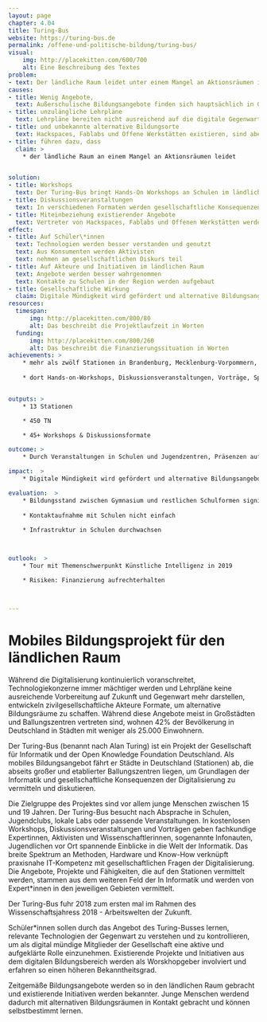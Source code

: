 ```yaml
---
layout: page
chapter: 4.04
title: Turing-Bus
website: https://turing-bus.de
permalink: /offene-und-politische-bildung/turing-bus/
visual:
    img: http://placekitten.com/600/700
    alt: Eine Beschreibung des Textes
problem:
- text: Der ländliche Raum leidet unter einem Mangel an Aktionsräumen im Bereich der digitalen Bildung.
causes:
- title: Wenig Angebote,
  text: Außerschulische Bildungsangebote finden sich hauptsächlich in Großstädten und Ballungszentren
- title: unzulängliche Lehrpläne  
  text: Lehrpläne bereiten nicht ausreichend auf die digitale Gegenwart und Zukunft vor
- title: und unbekannte alternative Bildungsorte
  text: Hackspaces, Fablabs und Offene Werkstätten existieren, sind aber oft nicht bekannt (genug).
- title: führen dazu, dass
  claim: >
    * der ländliche Raum an einem Mangel an Aktionsräumen leidet


solution:
- title: Workshops
  text: Der Turing-Bus bringt Hands-On Workshops an Schulen im ländlichen Raum, die ohne Vorbildung an Themen der Informatik heranführen.
- title: Diskussionsveranstaltungen
  text: In verschiedenen Formaten werden gesellschaftliche Konsequenzen der Digitalisierung mit Vertretern aus Politik und Wirtschaft diskutiert. 
- title: Miteinbeziehung existierender Angebote
  text: Vertreter von Hackspaces, Fablabs und Offenen Werkstätten werden als Workshopleiter und als Diskussionsteilnehmer*innen miteinbezogen. 
effect:
- title: Auf Schüler\*innen
  text: Technologien werden besser verstanden und genutzt 
  text: Aus Konsumenten werden Aktivisten
  text: nehmen am gesellschaftlichen Diskurs teil
- title: Auf Akteure und Initiativen im ländlichen Raum
  text: Angebote werden besser wahrgenommen
  text: Kontakte zu Schulen in der Region werden aufgebaut
- title: Gesellschaftliche Wirkung
  claim: Digitale Mündigkeit wird gefördert und alternative Bildungsangebote werden relevanter.
resources:
  timespan:
      img: http://placekitten.com/800/80
      alt: Das beschreibt die Projektlaufzeit in Worten
  funding:
      img: http://placekitten.com/800/260
      alt: Das beschreibt die Finanzierungssituation in Worten
achievements: >
    * mehr als zwölf Stationen in Brandenburg, Mecklenburg-Vorpommern, Sachsen-Anhalt, Thüringen, Sachsen, Niedersachsen und Nordrhein-Westfalen mit jeweils zwischen 10 bis 120 Teilnehmenden, vorwiegend Schülerinnen und Schüler zwischen 15 und 19 Jahren
    
    * dort Hands-on-Workshops, Diskussionsveranstaltungen, Vorträge, Spiele, tw. als kurze 90-min-Workshops im regulären Unterrichtsablauf (Bonn, Pfiffelbach), tw. als eigener Projekttag für eine oder mehrere Klassenstufen und klassen- und jahrgangsübergreifend (Bernau, Landsberg, Tessin) oder als Teil eines Schulprojekttags (Templin), tw. als außerschulische Veranstaltung (Uelzen)


outputs: >
    * 13 Stationen 

    * 450 TN

    * 45+ Workshops & Diskussionsformate 

outcome: >
    * Durch Veranstaltungen in Schulen und Jugendzentren, Präsenzen auf Webseite und in den sozialen Medien wird ein Beitrag zur Verbreitung digitaler Bildungsangebote geleistet

impact:  >
    * Digitale Mündigkeit wird gefördert und alternative Bildungsangebote werden relevanter.

evaluation:  >
    * Bildungsstand zwischen Gymnasium und restlichen Schulformen signifikant
    
    * Kontaktaufnahme mit Schulen nicht einfach 
    
    * Infrastruktur in Schulen durchwachsen



outlook:  >
    * Tour mit Themenschwerpunkt Künstliche Intelligenz in 2019

    * Risiken: Finanzierung aufrechterhalten



---
```



# Mobiles Bildungsprojekt für den ländlichen Raum

Während die Digitalisierung kontinuierlich voranschreitet, Technologiekonzerne immer mächtiger werden und Lehrpläne keine ausreichende Vorbereitung auf Zukunft und Gegenwart mehr darstellen, entwickeln zivilgesellschaftliche Akteure Formate, um alternative Bildungsräume zu schaffen. Während diese Angebote meist in Großstädten und Ballungszentren vertreten sind, wohnen 42% der Bevölkerung in Deutschland  in Städten mit weniger als 25.000 Einwohnern.

Der Turing-Bus (benannt nach Alan Turing) ist ein Projekt der Gesellschaft für Informatik und der Open Knowledge Foundation Deutschland. Als mobiles Bildungsangebot fährt er Städte in Deutschland (Stationen) ab, die abseits großer und etablierter Ballungszentren liegen, um Grundlagen der Informatik und gesellschaftliche Konsequenzen der Digitalisierung zu vermitteln und diskutieren.

Die Zielgruppe des Projektes sind vor allem junge Menschen zwischen 15 und 19 Jahren. Der Turing-Bus besucht nach Absprache in Schulen, Jugendclubs, lokale Labs oder passende Veranstaltungen. In kostenlosen Workshops, Diskussionsveranstaltungen und Vorträgen geben fachkundige Expertinnen, Aktivisten und Wissenschaftlerinnen, sogenannte Infonauten, Jugendlichen vor Ort spannende Einblicke in die Welt der Informatik. Das breite Spektrum an Methoden, Hardware und Know-How verknüpft praxisnahe IT-Kompetenz mit gesellschaftlichen Fragen der Digitalisierung. Die Angebote, Projekte und Fähigkeiten, die auf den Stationen vermittelt werden, stammen aus dem weiteren Feld der In Informatik und werden von Expert\*innen in den jeweiligen Gebieten vermittelt. 

Der Turing-Bus fuhr 2018 zum ersten mal im Rahmen des Wissenschaftsjahress 2018 - Arbeitswelten der Zukunft. 

Schüler\*innen sollen durch das Angebot des Turing-Busses lernen, relevante Technologien der Gegenwart zu verstehen und zu kontrollieren, um als digital mündige Mitglieder der Gesellschaft eine aktive und aufgeklärte Rolle einzunehmen. Existierende Projekte und Initiativen aus dem digitalen Bildungsbereich werden als Worskhopgeber involviert und erfahren so einen höheren Bekanntheitsgrad.

Zeitgemäße Bildungsangebote werden so in den ländlichen Raum gebracht und existierende Initiativen werden bekannter. Junge Menschen werdend dadurch mit alternativen Bildungsräumen in Kontakt gebracht und können selbstbestimmt lernen.   
